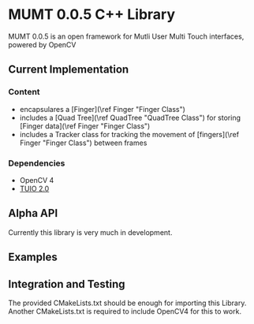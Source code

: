 # MUMT 0.0.5 C++ Library

MUMT 0.0.5 is an open framework for Mutli User Multi Touch interfaces,
powered by OpenCV

## Current Implementation

### Content

- encapsulares a [Finger](\ref Finger "Finger Class")
- includes a [Quad Tree](\ref QuadTree "QuadTree Class") for storing [Finger data](\ref Finger "Finger Class")
- includes a Tracker class for tracking the movement of [fingers](\ref Finger "Finger Class") between frames

### Dependencies

- OpenCV 4
- [TUIO 2.0](../vendor/TUIO/README.md)

## Alpha API

Currently this library is very much in development.

## Examples

## Integration and Testing

The provided CMakeLists.txt should be enough for importing this Library.
Another CMakeLists.txt is required to include OpenCV4 for this to work.